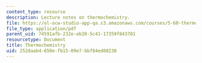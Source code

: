 ```yaml
---
content_type: resource
description: Lecture notes on thermochemistry.
file: https://ol-ocw-studio-app-qa.s3.amazonaws.com/courses/5-60-thermodynamics-kinetics-spring-2008/252daab4650efb1509e7bbf84ed08230_5_60_lecture6.pdf
file_type: application/pdf
parent_uid: 74591afb-232e-eb20-5c41-17359f843701
resourcetype: Document
title: Thermochemistry
uid: 252daab4-650e-fb15-09e7-bbf84ed08230
---
```

